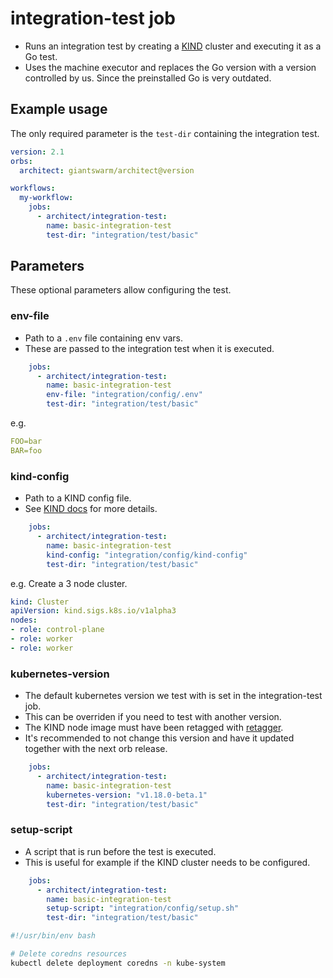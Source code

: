 # integration-test job
 
- Runs an integration test by creating a [KIND] cluster and executing it as a Go test.
- Uses the machine executor and replaces the Go version with a version
  controlled by us. Since the preinstalled Go is very outdated.

## Example usage

The only required parameter is the `test-dir` containing the integration test.

```yaml
version: 2.1
orbs:
  architect: giantswarm/architect@version

workflows:
  my-workflow:
    jobs:
      - architect/integration-test:
        name: basic-integration-test
        test-dir: "integration/test/basic"
```

## Parameters

These optional parameters allow configuring the test.

### env-file

- Path to a `.env` file containing env vars.
- These are passed to the integration test when it is executed.

```yaml
    jobs:
      - architect/integration-test:
        name: basic-integration-test
        env-file: "integration/config/.env"
        test-dir: "integration/test/basic"
```

e.g.

```yaml
FOO=bar
BAR=foo
```

### kind-config

- Path to a KIND config file.
- See [KIND docs] for more details.

```yaml
    jobs:
      - architect/integration-test:
        name: basic-integration-test
        kind-config: "integration/config/kind-config"
        test-dir: "integration/test/basic"
```

e.g. Create a 3 node cluster.

```yaml
kind: Cluster
apiVersion: kind.sigs.k8s.io/v1alpha3
nodes:
- role: control-plane
- role: worker
- role: worker
```

### kubernetes-version

- The default kubernetes version we test with is set in the integration-test
job.
- This can be overriden if you need to test with another version.
- The KIND node image must have been retagged with [retagger].
- It's recommended  to not change this version and have it updated together with the next orb release.

```yaml
    jobs:
      - architect/integration-test:
        name: basic-integration-test
        kubernetes-version: "v1.18.0-beta.1"
        test-dir: "integration/test/basic"
```

### setup-script

- A script that is run before the test is executed.
- This is useful for example if the KIND cluster needs to be configured.

```yaml
    jobs:
      - architect/integration-test:
        name: basic-integration-test
        setup-script: "integration/config/setup.sh"
        test-dir: "integration/test/basic"
```

```bash
#!/usr/bin/env bash

# Delete coredns resources
kubectl delete deployment coredns -n kube-system
```

[KIND]: https://kind.sigs.k8s.io
[KIND docs]: https://kind.sigs.k8s.io/docs/user/configuration/
[retagger]: https://github.com/giantswarm/retagger
